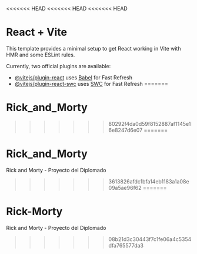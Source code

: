 <<<<<<< HEAD
<<<<<<< HEAD
<<<<<<< HEAD
# React + Vite

This template provides a minimal setup to get React working in Vite with HMR and some ESLint rules.

Currently, two official plugins are available:

- [@vitejs/plugin-react](https://github.com/vitejs/vite-plugin-react/blob/main/packages/plugin-react/README.md) uses [Babel](https://babeljs.io/) for Fast Refresh
- [@vitejs/plugin-react-swc](https://github.com/vitejs/vite-plugin-react-swc) uses [SWC](https://swc.rs/) for Fast Refresh
=======
# Rick_and_Morty
>>>>>>> 80292f4da0d59f8152887af1145e16e8247d6e07
=======
# Rick_and_Morty
Rick and Morty - Proyecto del Diplomado
>>>>>>> 3613826afdc1bfa14eb1183a1a08e09a5ae96f62
=======
# Rick-Morty
Rick and Morty - Proyecto del Diplomado
>>>>>>> 08b21d3c30443f7c1fe06a4c5354dfa765577da3
